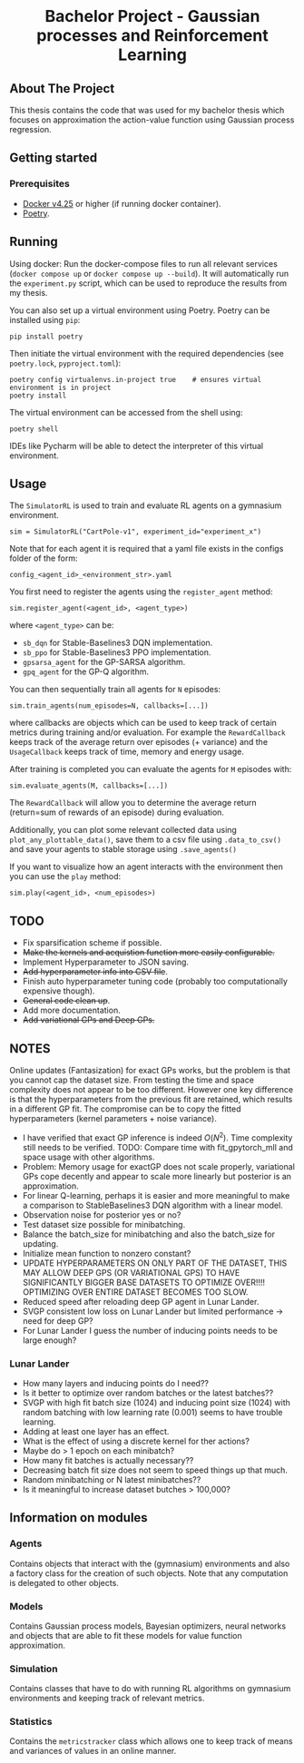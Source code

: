 <br />
<p align="center">
  <h1 align="center">Bachelor Project - Gaussian processes and Reinforcement Learning</h1>

  <p align="center">
  </p>
</p>

## About The Project
This thesis contains the code that was used for my bachelor thesis which focuses on approximation the action-value function using Gaussian process regression.


## Getting started

### Prerequisites
- [Docker v4.25](https://www.docker.com/get-started) or higher (if running docker container).
- [Poetry](https://python-poetry.org/).
## Running
Using docker: Run the docker-compose files to run all relevant services (`docker compose up` or `docker compose up --build`).
It will automatically run the `experiment.py` script, which can be used to reproduce the results from my thesis.

You can also set up a virtual environment using Poetry. Poetry can  be installed using `pip`:
```
pip install poetry
```
Then initiate the virtual environment with the required dependencies (see `poetry.lock`, `pyproject.toml`):
```
poetry config virtualenvs.in-project true    # ensures virtual environment is in project
poetry install
```
The virtual environment can be accessed from the shell using:
```
poetry shell
```
IDEs like Pycharm will be able to detect the interpreter of this virtual environment.

## Usage

The `SimulatorRL` is used to train and evaluate RL agents on a gymnasium environment.
```
sim = SimulatorRL("CartPole-v1", experiment_id="experiment_x")
```

Note that for each agent it is required that a yaml file exists in the configs folder of the form:
```
config_<agent_id>_<environment_str>.yaml
```

You first need to register the agents using the `register_agent` method:
``````
sim.register_agent(<agent_id>, <agent_type>)
``````
where `<agent_type>` can be:
* `sb_dqn` for Stable-Baselines3 DQN implementation.
* `sb_ppo` for Stable-Baselines3 PPO implementation.
* `gpsarsa_agent` for the GP-SARSA algorithm.
* `gpq_agent` for the GP-Q algorithm.

You can then sequentially train all agents for `N` episodes:
```
sim.train_agents(num_episodes=N, callbacks=[...])
```
where callbacks are objects which can be used to keep track of certain metrics during training and/or evaluation. For example the `RewardCallback` keeps track of the average return over episodes (+ variance) and the `UsageCallback` keeps track of time, memory and energy usage.

After training is completed you can evaluate the agents for `M` episodes with:
```
sim.evaluate_agents(M, callbacks=[...])
```
The `RewardCallback` will allow you to determine the average return (return=sum of rewards of an episode) during evaluation.

Additionally, you can plot some relevant collected data using `plot_any_plottable_data()`, save them to a csv file using `.data_to_csv()` and save your agents to stable storage using `.save_agents()`

If you want to visualize how an agent interacts with the environment then you can use the `play` method:
```
sim.play(<agent_id>, <num_episodes>)
```
## TODO
* Fix sparsification scheme if possible.
* ~~Make the kernels and acquistion function more easily configurable.~~
* Implement Hyperparameter to JSON saving.
* ~~Add hyperparameter info into CSV file~~.
* Finish auto hyperparameter tuning code (probably too computationally expensive though).
* ~~General code clean up~~.
* Add more documentation.
* ~~Add variational GPs and Deep GPs.~~

## NOTES
Online updates (Fantasization) for exact GPs works, but the problem is that you cannot cap the dataset size. From testing the time and space complexity does not appear to be too different. However one key difference is that the hyperparameters from the previous fit are retained, which results in a different GP fit. The compromise can be to copy the fitted hyperparameters (kernel parameters + noise variance).
* I have verified that exact GP inference is indeed $O(N^2)$. Time complexity still needs to be verified. TODO: Compare time with fit_gpytorch_mll and space usage with other algorithms.
* Problem: Memory usage for exactGP does not scale properly, variational GPs cope decently and appear to scale more linearly but posterior is an approximation.
* For linear Q-learning, perhaps it is easier and more meaningful to make a comparison to StableBaselines3 DQN algorithm with a linear model.
* Observation noise for posterior yes or no?
* Test dataset size possible for minibatching.
* Balance the batch_size for minibatching and also the batch_size for updating.
* Initialize mean function to nonzero constant?
* UPDATE HYPERPARAMETERS ON ONLY PART OF THE DATASET, THIS MAY ALLOW DEEP GPS (OR VARIATIONAL GPS) TO HAVE SIGNIFICANTLY BIGGER BASE DATASETS TO OPTIMIZE OVER!!!! OPTIMIZING OVER ENTIRE DATASET BECOMES TOO SLOW.
* Reduced speed after reloading deep GP agent in Lunar Lander.
* SVGP consistent low loss on Lunar Lander but limited performance -> need for deep GP?
* For Lunar Lander I guess the number of inducing points needs to be large enough?
### Lunar Lander
* How many layers and inducing points do I need?? 
* Is it better to optimize over random batches or the latest batches??
* SVGP with high fit batch size (1024) and inducing point size (1024) with random batching with low learning rate (0.001) seems to have trouble learning.
* Adding at least one layer has an effect.
* What is the effect of using a discrete kernel for ther actions?
* Maybe do > 1 epoch on each minibatch?
* How many fit batches is actually necessary??
* Decreasing batch fit size does not seem to speed things up that much.
* Random minibatching or N latest minibatches??
* Is it meaningful to increase dataset butches > 100,000?
## Information on modules

### Agents
Contains objects that interact with the (gymnasium) environments and also a factory class for the creation of such objects. Note that any computation is delegated to other objects.

### Models
Contains Gaussian process models, Bayesian optimizers, neural networks and objects that are able to fit these models for
value function approximation.

### Simulation
Contains classes that have to do with running RL algorithms on gymnasium environments and keeping track of relevant metrics.

### Statistics
Contains the `metricstracker` class which allows one to keep track of means and variances of values in an online manner.
